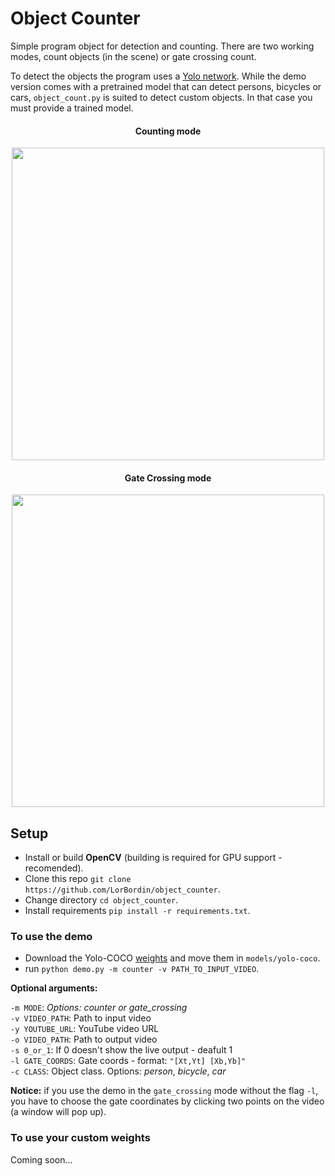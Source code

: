 # Object Counter

Simple program object for detection and counting. There are two working modes, count objects (in the scene) or gate crossing count. 

To detect the objects the program uses a [Yolo network](https://github.com/AlexeyAB/darknet). While the demo version comes with a pretrained model that can detect persons, bicycles or cars, `object_count.py` is suited to detect custom objects. In that case you must provide a trained model.

<div align="center">
	<h4>Counting mode</h4>
	<img src="https://raw.githubusercontent.com/LorBordin/object_counter/master/examples/football.gif" width="500">
</div> 

<div align="center">
	<h4>Gate Crossing mode</h4>
	<img src="https://raw.githubusercontent.com/LorBordin/object_counter/master/examples/cars.gif" width="500">
</div> 


## Setup

- Install or build **OpenCV** (building is required for GPU support - recomended). 
- Clone this repo `git clone https://github.com/LorBordin/object_counter`.
- Change directory `cd object_counter`.
- Install  requirements `pip install -r requirements.txt`.

### To use the demo
- Download the Yolo-COCO [weights](https://github.com/AlexeyAB/darknet/releases/download/darknet_yolo_v3_optimal/yolov4.weights) and move them in `models/yolo-coco`.
- run `python demo.py -m counter -v PATH_TO_INPUT_VIDEO`.

**Optional arguments:**
	
  `-m MODE`: *Options: *counter* or *gate_crossing**  
  `-v VIDEO_PATH`: Path to input video  
  `-y YOUTUBE_URL`: YouTube video URL  
  `-o VIDEO_PATH`: Path to output video  
  `-s 0_or_1`: If 0 doesn't show the live output - deafult 1  
  `-l GATE_COORDS`: Gate coords - format: `"[Xt,Yt] [Xb,Yb]"`  
  `-c CLASS`: Object class. Options: *person*, *bicycle*, *car*
  
**Notice:** if you use the demo in the `gate_crossing` mode without the flag `-l`, you have to choose the gate coordinates by clicking two points on the video (a window will pop up).

### To use your custom weights

Coming soon...